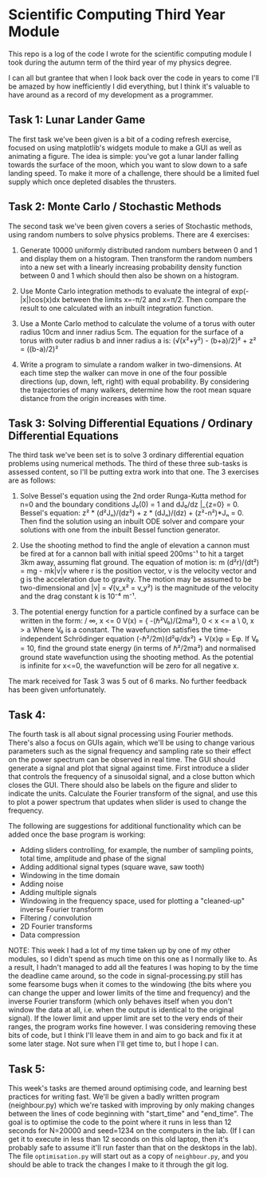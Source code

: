 # Scientific Computing Third Year Module

This repo is a log of the code I wrote for the scientific computing module I took during the autumn term of the third year of my physics degree.

I can all but grantee that when I look back over the code in years to come I'll be amazed by how inefficiently I did everything, but I think it's valuable to have around as a record of my development as a programmer.

## Task 1: Lunar Lander Game

The first task we've been given is a bit of a coding refresh exercise, focused on using matplotlib's widgets module to make a GUI as well as animating a figure.
The idea is simple: you've got a lunar lander falling towards the surface of the moon, which you want to slow down to a safe landing speed. To make it more of a challenge, there should be a limited fuel supply which once depleted disables the thrusters.

## Task 2: Monte Carlo / Stochastic Methods

The second task we've been given covers a series of Stochastic methods, using random numbers to solve physics problems. There are 4 exercises:

1. Generate 10000 uniformly distributed random numbers between 0 and 1 and display them on a histogram. Then transform the random numbers into a new set with a linearly increasing probability density function between 0 and 1 which should then also be shown on a histogram.

2. Use Monte Carlo integration methods to evaluate the integral of exp(-|x|)cos(x)dx between the limits x=-π/2 and x=π/2. Then compare the result to one calculated with an inbuilt integration function.

3. Use a Monte Carlo method to calculate the volume of a torus with outer radius 10cm and inner radius 5cm. The equation for the surface of a torus with outer radius b and inner radius a is: (√(x²+y²) - (b+a)/2)² + z² = ((b-a)/2)²

4. Write a program to simulate a random walker in two-dimensions. At each time step the walker can move in one of the four possible directions (up, down, left, right) with equal probability. By considering the trajectories of many walkers, determine how the root mean square distance from the origin increases with time.

## Task 3: Solving Differential Equations / Ordinary Differential Equations

The third task we've been set is to solve 3 ordinary differential equation problems using numerical methods. The third of these three sub-tasks is assessed content, so I'll be putting extra work into that one. The 3 exercises are as follows:

1. Solve Bessel's equation using the 2nd order Runga-Kutta method for n=0 and the boundary conditions J₀(0) = 1 and dJ₀/dz |_{z=0} = 0.
   Bessel's equation: z² * (d²Jₙ)/(dz²) + z * (dJₙ)/(dz) + (z²-n²)*Jₙ = 0.
   Then find the solution using an inbuilt ODE solver and compare your solutions with one from the inbuilt Bessel function generator.

2. Use the shooting method to find the angle of elevation a cannon must be fired at for a cannon ball with initial speed 200ms⁻¹ to hit a target 3km away, assuming flat ground. The equation of motion is:
   m (d²r)/(dt²) = mg - mk|v|v
   where r is the position vector, v is the velocity vector and g is the acceleration due to gravity. The motion may be assumed to be two-dimensional and |v| = √(v_x² = v_y²) is the magnitude of the velocity and the drag constant k is 10⁻⁴ m⁻¹.

3. The potential energy function for a particle confined by a surface can be written in the form:
           /              ∞,  x <= 0
   V(x) = {  -(ℏ²V₀)/(2ma²),  0 < x <= a
           \              0,  x > a
   Where V₀ is a constant. The wavefunction satisfies the time-independent Schrödinger equation (-ℏ²/2m)(d²φ/dx²) + V(x)φ = Eφ.
   If V₀ = 10, find the ground state energy (in terms of ℏ²/2ma²) and normalised ground state wavefunction using the shooting method. As the potential is infinite for x<=0, the wavefunction will be zero for all negative x.

The mark received for Task 3 was 5 out of 6 marks. No further feedback has been given unfortunately.

## Task 4:

The fourth task is all about signal processing using Fourier methods. There's also a focus on GUIs again, which we'll be using to change various parameters such as the signal frequency and sampling rate so their effect on the power spectrum can be observed in real time. The GUI should generate a signal and plot that signal against time. First introduce a slider that controls the frequency of a sinusoidal signal, and a close button which closes the GUI. There should also be labels on the figure and slider to indicate the units. Calculate the Fourier transform of the signal, and use this to plot a power spectrum that updates when slider is used to change the frequency.

The following are suggestions for additional functionality which can be added once the base program is working:

* Adding sliders controlling, for example, the number of sampling points, total time, amplitude and phase of the signal
* Adding additional signal types (square wave, saw tooth)
* Windowing in the time domain
* Adding noise
* Adding multiple signals
* Windowing in the frequency space, used for plotting a "cleaned-up" inverse Fourier transform
* Filtering / convolution
* 2D Fourier transforms
* Data compression

NOTE: This week I had a lot of my time taken up by one of my other modules, so I didn't spend as much time on this one as I normally like to. As a result, I hadn't managed to add all the features I was hoping to by the time the deadline came around, so the code in signal-processing.py still has some fearsome bugs when it comes to the windowing (the bits where you can change the upper and lower limits of the time and frequency) and the inverse Fourier transform (which only behaves itself when you don't window the data at all, i.e. when the output is identical to the original signal). If the lower limit and upper limit are set to the very ends of their ranges, the program works fine however. I was considering removing these bits of code, but I think I'll leave them in and aim to go back and fix it at some later stage. Not sure when I'll get time to, but I hope I can.

## Task 5:

This week's tasks are themed around optimising code, and learning best practices for writing fast. We'll be given a badly written program (neighbour.py) which we're tasked with improving by only making changes between the lines of code beginning with "start_time" and "end_time". The goal is to optimise the code to the point where it runs in less than 12 seconds for N=20000 and seed=1234 on the computers in the lab. (If I can get it to execute in less than 12 seconds on this old laptop, then it's probably safe to assume it'll run faster than that on the desktops in the lab). The file `optimisation.py` will start out as a copy of `neighbour.py`, and you should be able to track the changes I make to it through the git log.
